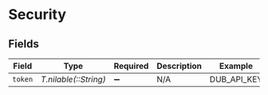 # Security


## Fields

| Field                 | Type                  | Required              | Description           | Example               |
| --------------------- | --------------------- | --------------------- | --------------------- | --------------------- |
| `token`               | *T.nilable(::String)* | :heavy_minus_sign:    | N/A                   | DUB_API_KEY           |